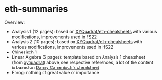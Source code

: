 # eth-summaries

Overview:

- Analysis 1 (12 pages): based on [XYQuadrat/eth-cheatsheets](https://github.com/xyQuadrat/eth-cheatsheets/) with various modifications, improvements used in FS22
- Analysis 2 (10 pages): based on [XYQuadrat/eth-cheatsheets](https://github.com/xyQuadrat/eth-cheatsheets/) with various modifications, improvements used in HS22
- Chinesisch 1
- Linear Algebra (6 pages): template based on Analysis 1 cheatsheet (from [xyquadrat](https://github.com/xyQuadrat)) above, see respective references, a lot of the content is based on [Danny Camenisch's cheatsheet](https://n.ethz.ch/~dcamenisch/uploads/LinAlg-Summary.pdf)
- Eprog: nothing of great value or importance
